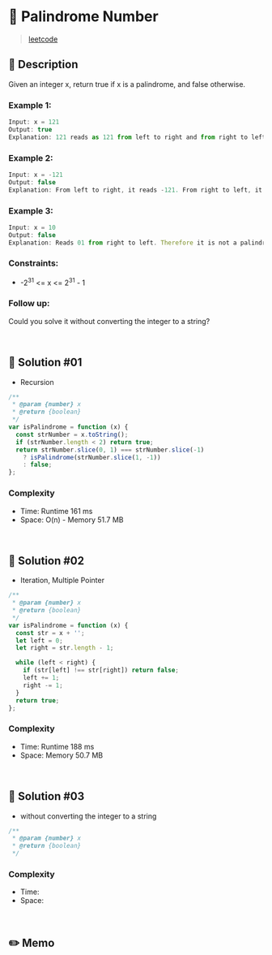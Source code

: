 # 🌈 Palindrome Number

> [leetcode](https://leetcode.com/problems/palindrome-number/description/)

## 📌 Description

Given an integer x, return true if x is a palindrome, and false otherwise.

### Example 1:

```js
Input: x = 121
Output: true
Explanation: 121 reads as 121 from left to right and from right to left.
```

### Example 2:

```js
Input: x = -121
Output: false
Explanation: From left to right, it reads -121. From right to left, it becomes 121-. Therefore it is not a palindrome.
```

### Example 3:

```js
Input: x = 10
Output: false
Explanation: Reads 01 from right to left. Therefore it is not a palindrome.
```

### Constraints:

- -2<sup>31</sup> <= x <= 2<sup>31</sup> - 1

### Follow up:

Could you solve it without converting the integer to a string?

<br />

## 📌 Solution #01

- Recursion

```js
/**
 * @param {number} x
 * @return {boolean}
 */
var isPalindrome = function (x) {
  const strNumber = x.toString();
  if (strNumber.length < 2) return true;
  return strNumber.slice(0, 1) === strNumber.slice(-1)
    ? isPalindrome(strNumber.slice(1, -1))
    : false;
};
```

### Complexity

- Time: Runtime 161 ms
- Space: O(n) - Memory 51.7 MB

<br />

## 📌 Solution #02

- Iteration, Multiple Pointer

```js
/**
 * @param {number} x
 * @return {boolean}
 */
var isPalindrome = function (x) {
  const str = x + '';
  let left = 0;
  let right = str.length - 1;

  while (left < right) {
    if (str[left] !== str[right]) return false;
    left += 1;
    right -= 1;
  }
  return true;
};
```

### Complexity

- Time: Runtime 188 ms
- Space: Memory 50.7 MB

<br />

## 📌 Solution #03

- without converting the integer to a string

```js
/**
 * @param {number} x
 * @return {boolean}
 */
```

### Complexity

- Time:
- Space:

<br />

## ✏️ Memo
